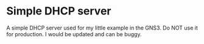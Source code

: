 # Simple DHCP server
A simple DHCP server used for my little example in the GNS3. Do NOT use it for
production. I would be updated and can be buggy.
